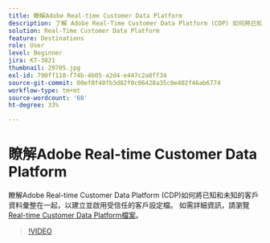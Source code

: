 ```yaml
---
title: 瞭解Adobe Real-time Customer Data Platform
description: 了解 Adobe Real-Time Customer Data Platform (CDP) 如何將已知和未知的客戶資料匯整在一起，以建立並啟用受信任的客戶設定檔。
solution: Real-Time Customer Data Platform
feature: Destinations
role: User
level: Beginner
jira: KT-3821
thumbnail: 29705.jpg
exl-id: 790ff110-f74b-4b05-a2d4-e447c2a8ff34
source-git-commit: 00ef0f40fb3d82f0c06428a35c0e402f46ab6774
workflow-type: tm+mt
source-wordcount: '68'
ht-degree: 33%

---
```


# 瞭解Adobe Real-time Customer Data Platform

瞭解Adobe Real-time Customer Data Platform (CDP)如何將已知和未知的客戶資料彙整在一起，以建立並啟用受信任的客戶設定檔。 如需詳細資訊，請瀏覽[Real-time Customer Data Platform檔案](https://experienceleague.adobe.com/docs/experience-platform/rtcdp/overview.html?lang=zh-Hant)。

>[!VIDEO](https://video.tv.adobe.com/v/29705?learn=on)
